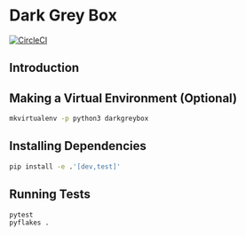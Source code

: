 # Dark Grey Box

[![CircleCI](https://circleci.com/gh/czagoni/darkgreybox.svg?style=shield)](https://circleci.com/gh/czagoni/darkgreybox)


## Introduction

## Making a Virtual Environment (Optional)

```bash
mkvirtualenv -p python3 darkgreybox
```

## Installing Dependencies

```bash
pip install -e .'[dev,test]'
```

## Running Tests

```bash
pytest
pyflakes .
```
